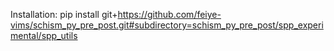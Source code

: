 Installation:
pip install git+https://github.com/feiye-vims/schism_py_pre_post.git#subdirectory=schism_py_pre_post/spp_experimental/spp_utils

